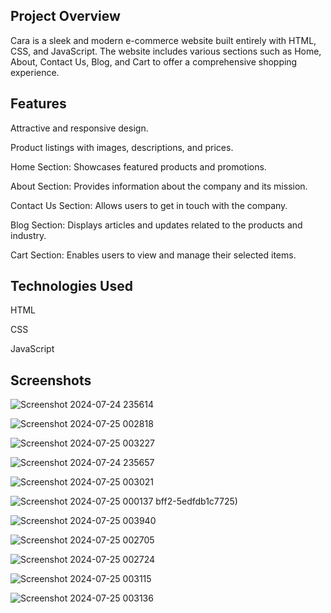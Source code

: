 ## Project Overview

Cara is a sleek and modern e-commerce website built entirely with HTML, CSS, and JavaScript. The website includes various sections such as Home, About, Contact Us, Blog, and Cart to offer a comprehensive shopping experience.

## Features

Attractive and responsive design.

Product listings with images, descriptions, and prices.

Home Section: Showcases featured products and promotions.

About Section: Provides information about the company and its mission.

Contact Us Section: Allows users to get in touch with the company.

Blog Section: Displays articles and updates related to the products and industry.

Cart Section: Enables users to view and manage their selected items.

## Technologies Used

HTML

CSS

JavaScript

## Screenshots

![Screenshot 2024-07-24 235614](https://github.com/user-attachments/assets/09087b17-9743-44e2-af89-26dc2a379688)


![Screenshot 2024-07-25 002818](https://github.com/user-attachments/assets/dec4031c-d8b8-41d2-ad8a-adf96350f690)


![Screenshot 2024-07-25 003227](https://github.com/user-attachments/assets/7c655969-cf10-4b78-bacc-6f0db6e34d19)


![Screenshot 2024-07-24 235657](https://github.com/user-attachments/assets/ec0cc745-64e5-4189-bf4f-d953fc7ebb1c)


![Screenshot 2024-07-25 003021](https://github.com/user-attachments/assets/b1df211e-128b-43e1-b08e-bab3653ff47b)


![Screenshot 2024-07-25 000137](https://github.com/user-attachments/assets/8e37462d-efe6-4656-a9a0-7b2b9abb4ef7)
bff2-5edfdb1c7725)


![Screenshot 2024-07-25 003940](https://github.com/user-attachments/assets/39326b7f-4174-409a-9bf2-e61c3dbde089)


![Screenshot 2024-07-25 002705](https://github.com/user-attachments/assets/22931f27-bc8c-44aa-9ead-d15ffc58a88f)


![Screenshot 2024-07-25 002724](https://github.com/user-attachments/assets/37c03f61-2121-4841-9eb6-bdaeaedcbc2b)


![Screenshot 2024-07-25 003115](https://github.com/user-attachments/assets/ddcaecc6-133a-4188-b43e-60fc7f737ff9)


![Screenshot 2024-07-25 003136](https://github.com/user-attachments/assets/89006613-01a3-4e8f-9340-04f012c9386e)




